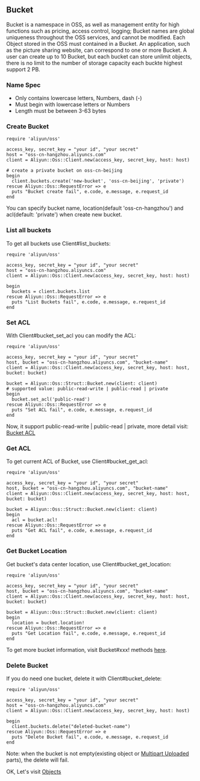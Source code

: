 ## Bucket

Bucket is a namespace in OSS, as well as management entity for high functions such as pricing, access control, logging; Bucket names are global uniqueness throughout the OSS services, and cannot be modified. Each Object stored in the OSS must contained in a Bucket. An application, such as the picture sharing website, can correspond to one or more Bucket. A user can create up to 10 Bucket, but each bucket can store unlimit objects, there is no limit to the number of storage capacity each buckte highest support 2 PB.

### Name Spec

+ Only contains lowercase letters, Numbers, dash (-)
+ Must begin with lowercase letters or Numbers
+ Length must be between 3-63 bytes


### Create Bucket

    require 'aliyun/oss'
    
    access_key, secret_key = "your id", "your secret"
    host = "oss-cn-hangzhou.aliyuncs.com"
    client = Aliyun::Oss::Client.new(access_key, secret_key, host: host)
    
    # create a private bucket on oss-cn-beijing
    begin
      client.buckets.create('new-bucket', 'oss-cn-beijing', 'private')
    rescue Aliyun::Oss::RequestError => e
      puts "Bucket create fail", e.code, e.message, e.request_id
    end
    
You can specify bucket name, location(default 'oss-cn-hangzhou') and acl(default: 'private') when create new bucket.


### List all buckets

To get all buckets use Client#list_buckets:

 
    require 'aliyun/oss'
    
    access_key, secret_key = "your id", "your secret"
    host = "oss-cn-hangzhou.aliyuncs.com"
    client = Aliyun::Oss::Client.new(access_key, secret_key, host: host)
    
    begin
      buckets = client.buckets.list
    rescue Aliyun::Oss::RequestError => e
      puts "List Buckets fail", e.code, e.message, e.request_id
    end    

### Set ACL

With Client#bucket_set_acl you can modify the ACL:

    require 'aliyun/oss'
    
    access_key, secret_key = "your id", "your secret"
    host, bucket = "oss-cn-hangzhou.aliyuncs.com", "bucket-name"
    client = Aliyun::Oss::Client.new(access_key, secret_key, host: host, bucket: bucket)
    
    bucket = Aliyun::Oss::Struct::Bucket.new(client: client)
    # supported value: public-read-write | public-read | private
    begin
      bucket.set_acl('public-read')
    rescue Aliyun::Oss::RequestError => e
      puts "Set ACL fail", e.code, e.message, e.request_id
    end  

Now, it support public-read-write | public-read | private, more detail visit: [Bucket ACL](https://docs.aliyun.com/#/pub/oss/product-documentation/acl&bucket-acl)


### Get ACL

To get current ACL of Bucket, use Client#bucket_get_acl:
       
    require 'aliyun/oss'
    
    access_key, secret_key = "your id", "your secret"
    host, bucket = "oss-cn-hangzhou.aliyuncs.com", "bucket-name"
    client = Aliyun::Oss::Client.new(access_key, secret_key, host: host, bucket: bucket)
    
    bucket = Aliyun::Oss::Struct::Bucket.new(client: client)
    begin
      acl = bucket.acl!
    rescue Aliyun::Oss::RequestError => e
      puts "Get ACL fail", e.code, e.message, e.request_id
    end    
    
### Get Bucket Location

Get bucket's data center location, use Client#bucket_get_location:

    require 'aliyun/oss'
    
    access_key, secret_key = "your id", "your secret"
    host, bucket = "oss-cn-hangzhou.aliyuncs.com", "bucket-name"
    client = Aliyun::Oss::Client.new(access_key, secret_key, host: host, bucket: bucket)
    
    bucket = Aliyun::Oss::Struct::Bucket.new(client: client)
    begin
      location = bucket.location!
    rescue Aliyun::Oss::RequestError => e
      puts "Get Location fail", e.code, e.message, e.request_id
    end 

To get more bucket information, visit Bucket#xxx! methods [here](http://www.rubydoc.info/gems/aliyun-oss-sdk/0.1.1/Aliyun/Oss/Struct/Bucket).


### Delete Bucket

If you do need one bucket, delete it with Client#bucket_delete:
    
    require 'aliyun/oss'
    
    access_key, secret_key = "your id", "your secret"
    host = "oss-cn-hangzhou.aliyuncs.com"
    client = Aliyun::Oss::Client.new(access_key, secret_key, host: host)    
    
    begin
      client.buckets.delete("deleted-bucket-name")
    rescue Aliyun::Oss::RequestError => e
      puts "Delete Bucket fail", e.code, e.message, e.request_id
    end
    
Note: when the bucket is not empty(existing object or [Multipart Uploaded](./multipart.md) parts), the delete will fail.


OK, Let's visit [Objects](./object.md)    
    